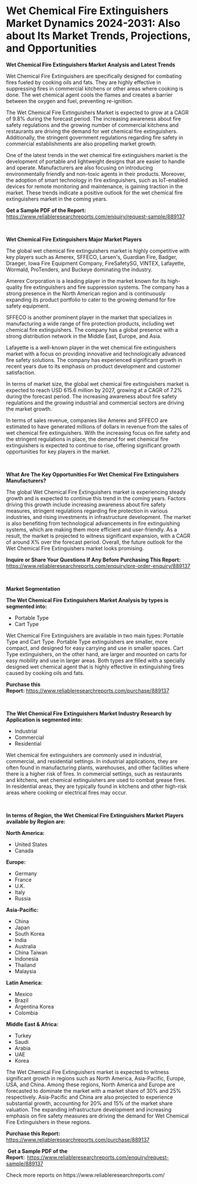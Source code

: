 <p><h1>Wet Chemical Fire Extinguishers Market Dynamics 2024-2031: Also about Its Market Trends, Projections, and Opportunities</h1></p><p><strong>Wet Chemical Fire Extinguishers Market Analysis and Latest Trends</strong></p>
<p><p>Wet Chemical Fire Extinguishers are specifically designed for combating fires fueled by cooking oils and fats. They are highly effective in suppressing fires in commercial kitchens or other areas where cooking is done. The wet chemical agent cools the flames and creates a barrier between the oxygen and fuel, preventing re-ignition.</p><p>The Wet Chemical Fire Extinguishers Market is expected to grow at a CAGR of 9.8% during the forecast period. The increasing awareness about fire safety regulations and the growing number of commercial kitchens and restaurants are driving the demand for wet chemical fire extinguishers. Additionally, the stringent government regulations regarding fire safety in commercial establishments are also propelling market growth.</p><p>One of the latest trends in the wet chemical fire extinguishers market is the development of portable and lightweight designs that are easier to handle and operate. Manufacturers are also focusing on introducing environmentally friendly and non-toxic agents in their products. Moreover, the adoption of smart technology in fire extinguishers, such as IoT-enabled devices for remote monitoring and maintenance, is gaining traction in the market. These trends indicate a positive outlook for the wet chemical fire extinguishers market in the coming years.</p></p>
<p><strong>Get a Sample PDF of the Report:&nbsp;</strong> <a href="https://www.reliableresearchreports.com/enquiry/request-sample/889137">https://www.reliableresearchreports.com/enquiry/request-sample/889137</a></p>
<p>&nbsp;</p>
<p><strong>Wet Chemical Fire Extinguishers Major Market Players</strong></p>
<p><p>The global wet chemical fire extinguishers market is highly competitive with key players such as Amerex, SFFECO, Larsen's, Guardian Fire, Badger, Draeger, Iowa Fire Equipment Company, FireSafetySG, VINTEX, Lafayette, Wormald, ProTenders, and Buckeye dominating the industry.</p><p>Amerex Corporation is a leading player in the market known for its high-quality fire extinguishers and fire suppression systems. The company has a strong presence in the North American region and is continuously expanding its product portfolio to cater to the growing demand for fire safety equipment.</p><p>SFFECO is another prominent player in the market that specializes in manufacturing a wide range of fire protection products, including wet chemical fire extinguishers. The company has a global presence with a strong distribution network in the Middle East, Europe, and Asia.</p><p>Lafayette is a well-known player in the wet chemical fire extinguishers market with a focus on providing innovative and technologically advanced fire safety solutions. The company has experienced significant growth in recent years due to its emphasis on product development and customer satisfaction.</p><p>In terms of market size, the global wet chemical fire extinguishers market is expected to reach USD 615.6 million by 2027, growing at a CAGR of 7.2% during the forecast period. The increasing awareness about fire safety regulations and the growing industrial and commercial sectors are driving the market growth.</p><p>In terms of sales revenue, companies like Amerex and SFFECO are estimated to have generated millions of dollars in revenue from the sales of wet chemical fire extinguishers. With the increasing focus on fire safety and the stringent regulations in place, the demand for wet chemical fire extinguishers is expected to continue to rise, offering significant growth opportunities for key players in the market.</p></p>
<p>&nbsp;</p>
<p><strong>What Are The Key Opportunities For Wet Chemical Fire Extinguishers Manufacturers?</strong></p>
<p><p>The global Wet Chemical Fire Extinguishers market is experiencing steady growth and is expected to continue this trend in the coming years. Factors driving this growth include increasing awareness about fire safety measures, stringent regulations regarding fire protection in various industries, and rising investments in infrastructure development. The market is also benefiting from technological advancements in fire extinguishing systems, which are making them more efficient and user-friendly. As a result, the market is projected to witness significant expansion, with a CAGR of around X% over the forecast period. Overall, the future outlook for the Wet Chemical Fire Extinguishers market looks promising.</p></p>
<p><strong>Inquire or Share Your Questions If Any Before Purchasing This Report:</strong> <a href="https://www.reliableresearchreports.com/enquiry/pre-order-enquiry/889137">https://www.reliableresearchreports.com/enquiry/pre-order-enquiry/889137</a></p>
<p>&nbsp;</p>
<p><strong>Market Segmentation</strong></p>
<p><strong>The Wet Chemical Fire Extinguishers Market Analysis by types is segmented into:</strong></p>
<p><ul><li>Portable Type</li><li>Cart Type</li></ul></p>
<p><p>Wet Chemical Fire Extinguishers are available in two main types: Portable Type and Cart Type. Portable Type extinguishers are smaller, more compact, and designed for easy carrying and use in smaller spaces. Cart Type extinguishers, on the other hand, are larger and mounted on carts for easy mobility and use in larger areas. Both types are filled with a specially designed wet chemical agent that is highly effective in extinguishing fires caused by cooking oils and fats.</p></p>
<p><strong>Purchase this Report:&nbsp;</strong><a href="https://www.reliableresearchreports.com/purchase/889137">https://www.reliableresearchreports.com/purchase/889137</a></p>
<p>&nbsp;</p>
<p><strong>The Wet Chemical Fire Extinguishers Market Industry Research by Application is segmented into:</strong></p>
<p><ul><li>Industrial</li><li>Commercial</li><li>Residential</li></ul></p>
<p><p>Wet chemical fire extinguishers are commonly used in industrial, commercial, and residential settings. In industrial applications, they are often found in manufacturing plants, warehouses, and other facilities where there is a higher risk of fires. In commercial settings, such as restaurants and kitchens, wet chemical extinguishers are used to combat grease fires. In residential areas, they are typically found in kitchens and other high-risk areas where cooking or electrical fires may occur.</p></p>
<p>&nbsp;</p>
<p><strong>In terms of Region, the Wet Chemical Fire Extinguishers Market Players available by Region are:</strong></p>
<p>
    <p> <strong> North America: </strong>
        <ul>
            <li>United States</li>
            <li>Canada</li>
        </ul>
        </p> 
    <p> <strong> Europe: </strong>
        <ul>
            <li>Germany</li>
            <li>France</li>
            <li>U.K.</li>
            <li>Italy</li>
            <li>Russia</li>
        </ul>
        </p> 
    <p> <strong> Asia-Pacific: </strong>
        <ul>
            <li>China</li>
            <li>Japan</li>
            <li>South Korea</li>
            <li>India</li>
            <li>Australia</li>
            <li>China Taiwan</li>
            <li>Indonesia</li>
            <li>Thailand</li>
            <li>Malaysia</li>
        </ul>
        </p> 
    <p> <strong> Latin America: </strong>
        <ul>
            <li>Mexico</li>
            <li>Brazil</li>
            <li>Argentina Korea</li>
            <li>Colombia</li>
        </ul>
        </p> 
    <p> <strong> Middle East & Africa: </strong>
        <ul>
            <li>Turkey</li>
            <li>Saudi</li>
            <li>Arabia</li>
            <li>UAE</li>
            <li>Korea</li>
        </ul>
    </p>
    </p>
<p><p>The Wet Chemical Fire Extinguishers market is expected to witness significant growth in regions such as North America, Asia-Pacific, Europe, USA, and China. Among these regions, North America and Europe are forecasted to dominate the market with a market share of 30% and 25% respectively. Asia-Pacific and China are also projected to experience substantial growth, accounting for 20% and 15% of the market share valuation. The expanding infrastructure development and increasing emphasis on fire safety measures are driving the demand for Wet Chemical Fire Extinguishers in these regions.</p></p>
<p><strong>Purchase this Report: </strong><a href="https://www.reliableresearchreports.com/purchase/889137">https://www.reliableresearchreports.com/purchase/889137</a></p>
<p>&nbsp;<strong>Get a Sample PDF of the Report:&nbsp;&nbsp;</strong><a href="https://www.reliableresearchreports.com/enquiry/request-sample/889137">https://www.reliableresearchreports.com/enquiry/request-sample/889137</a></p>
<p><strong></strong></p>
<p>Check more reports on https://www.reliableresearchreports.com/</p>